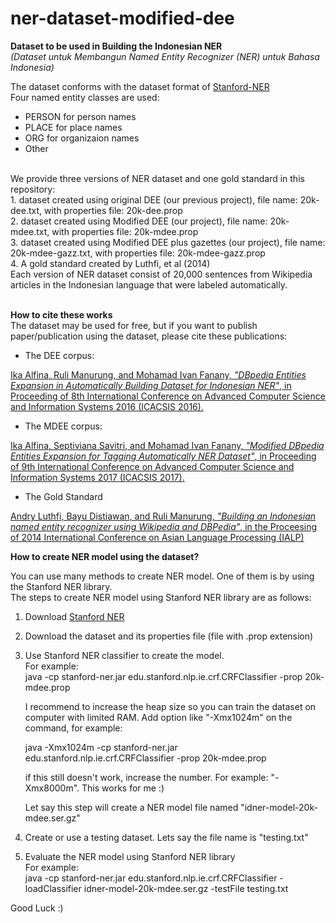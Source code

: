 # ner-dataset-modified-dee
<b>Dataset to be used in Building the Indonesian NER</b>
<br>
<i>(Dataset untuk Membangun Named Entity Recognizer (NER) untuk Bahasa Indonesia)</i> <br>

The dataset conforms with the dataset format of <a href="https://nlp.stanford.edu/software/CRF-NER.shtml">Stanford-NER</a> <br>
Four named entity classes are used:
- PERSON for person names
- PLACE for place names
- ORG for organizaion names
- Other

<br>We provide three versions of NER dataset and one gold standard in this repository:
<br>1. dataset created using original DEE (our previous project), file name: 20k-dee.txt, with properties file: 20k-dee.prop
<br>2. dataset created using Modified DEE (our project), file name: 20k-mdee.txt, with properties file: 20k-mdee.prop
<br>3. dataset created using Modified DEE plus gazettes (our project), file name: 20k-mdee-gazz.txt, with properties file: 20k-mdee-gazz.prop
<br>4. A gold standard created by Luthfi, et al (2014)
<br>
Each version of NER dataset consist of 20,000 sentences from Wikipedia articles in the Indonesian language that were labeled automatically. <br>
<br>

<b> How to cite these works</b><br>
The dataset may be used for free, but if you want to publish paper/publication using the dataset, please cite these publications: <br>

- The DEE corpus: 

<a href="https://www.researchgate.net/publication/308788318_DBpedia_Entities_Expansion_in_Automatically_Building_Dataset_for_Indonesian_NER">Ika Alfina, Ruli Manurung, and Mohamad Ivan Fanany, <i>"DBpedia Entities Expansion in Automatically Building Dataset for Indonesian NER"</i>, in Proceeding of 8th International Conference on Advanced Computer Science and Information Systems 2016 (ICACSIS 2016).</a><br>

- The MDEE corpus:

<a href="https://www.researchgate.net/publication/320131070_Modified_DBpedia_Entities_Expansion_for_Tagging_Automatically_NER_Dataset">Ika Alfina, Septiviana Savitri, and Mohamad Ivan Fanany, <i>"Modified DBpedia Entities Expansion for Tagging Automatically NER Dataset"</i>, in Proceeding of 9th International Conference on Advanced Computer Science and Information Systems 2017 (ICACSIS 2017).</a><br>

- The Gold Standard

<a href="https://www.researchgate.net/publication/286428192_Building_an_Indonesian_named_entity_recognizer_using_Wikipedia_and_DBPedia">Andry Luthfi, Bayu Distiawan, and Ruli Manurung, <i>"Building an Indonesian named entity recognizer using Wikipedia and DBPedia"</i>, in the Proceesing of 2014 International Conference on Asian Language Processing (IALP)</a>
<br>

<b>How to create NER model using the dataset?</b><br>

You can use many methods to create NER model. One of them is by using the Stanford NER library.<br>
The steps to create NER model using Stanford NER library are as follows:
1. Download <a href="https://nlp.stanford.edu/software/CRF-NER.shtml">Stanford NER</a>
2. Download the dataset and its properties file (file with .prop extension)
3. Use Stanford NER classifier to create the model. <br>
   For example: <br>
      java -cp stanford-ner.jar edu.stanford.nlp.ie.crf.CRFClassifier -prop 20k-mdee.prop <br>
      
      I recommend to increase the heap size so you can train the dataset on computer with limited RAM. Add option like "-Xmx1024m" on the command, for example:<br>
      
      java -Xmx1024m -cp stanford-ner.jar edu.stanford.nlp.ie.crf.CRFClassifier -prop 20k-mdee.prop <br>
      
      if this still doesn't work, increase the number. For example: "-Xmx8000m". This works for me :)

   Let say this step will create a NER model file named "idner-model-20k-mdee.ser.gz"
 
4. Create or use a testing dataset. Lets say the file name is "testing.txt"
5. Evaluate the NER model using Stanford NER library <br>
   For example:<br>
        java -cp stanford-ner.jar edu.stanford.nlp.ie.crf.CRFClassifier -loadClassifier idner-model-20k-mdee.ser.gz -testFile testing.txt 
   
Good Luck :)
